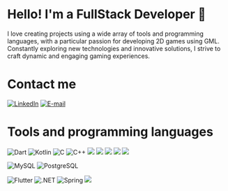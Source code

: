# Hello! I'm a FullStack Developer 👾

I love creating projects using a wide array of tools and programming languages, with a particular passion for developing 2D games using GML. Constantly exploring new technologies and innovative solutions, I strive to craft dynamic and engaging gaming experiences.

# Contact me

<a href="https://www.linkedin.com/in/sameldevt/" target="_blank">![LinkedIn](https://img.shields.io/badge/linkedin-%230077B5.svg?style=for-the-badge&logo=linkedin&logoColor=white)</a>
[![E-mail](https://img.shields.io/badge/-Email-000?style=for-the-badge&logo=microsoft-outlook&logoColor=007BFF)](mailto:samuelsouza.dev@outlook.com)

# Tools and programming languages

![Dart](https://img.shields.io/badge/Dart-0175C2?style=for-the-badge&logo=dart&logoColor=white)
![Kotlin](https://img.shields.io/badge/Kotlin-0095D5?&style=for-the-badge&logo=kotlin&logoColor=white)
![C](https://img.shields.io/badge/C-00599C?style=for-the-badge&logo=c&logoColor=white)
![C++](https://img.shields.io/badge/C%2B%2B-00599C?style=for-the-badge&logo=c%2B%2B&logoColor=white)
![](https://img.shields.io/badge/C%23-239120?style=for-the-badge&logo=csharp&logoColor=white)
![](https://img.shields.io/badge/java-%23ED8B00.svg?style=for-the-badge&logo=openjdk&logoColor=white)
![](https://img.shields.io/badge/JavaScript-323330?style=for-the-badge&logo=javascript&logoColor=F7DF1E)
![](https://img.shields.io/badge/python-3670A0?style=for-the-badge&logo=python&logoColor=ffdd54)
![](https://img.shields.io/badge/Unity-100000?style=for-the-badge&logo=unity&logoColor=white)

![MySQL](https://img.shields.io/badge/MySQL-00000F?style=for-the-badge&logo=mysql&logoColor=white)
![PostgreSQL](https://img.shields.io/badge/PostgreSQL-000?style=for-the-badge&logo=postgresql)

![Flutter](https://img.shields.io/badge/Flutter-02569B?style=for-the-badge&logo=flutter&logoColor=white)
![.NET](https://img.shields.io/badge/.NET-5C2D91?style=for-the-badge&logo=.net&logoColor=white)
![Spring](https://img.shields.io/badge/spring-%236DB33F.svg?style=for-the-badge&logo=spring&logoColor=white)
![](https://img.shields.io/badge/Node%20js-339933?style=for-the-badge&logo=nodedotjs&logoColor=white)
